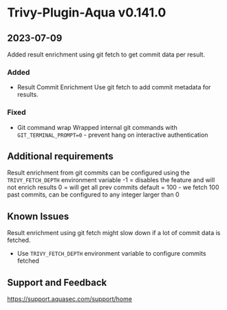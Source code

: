 
# Trivy-Plugin-Aqua v0.141.0
 
## 2023-07-09
 
Added result enrichment using git fetch to get commit data per result.
 
### Added
- Result Commit Enrichment
  Use git fetch to add commit metadata for results.

### Fixed
 - Git command wrap 
   Wrapped internal git commands with `GIT_TERMINAL_PROMPT=0` - prevent hang on interactive authentication
 
## Additional requirements
  
  Result enrichment from git commits can be configured using the `TRIVY_FETCH_DEPTH` environment variable
    -1 = disables the feature and will not enrich results
    0 = will get all prev commits
    default = 100 - we fetch 100 past commits, can be configured to any integer larger than 0

## Known Issues
 Result enrichment using git fetch might slow down if a lot of commit data is fetched. 
- Use `TRIVY_FETCH_DEPTH` environment variable to configure commits fetched
 
## Support and Feedback
  https://support.aquasec.com/support/home
  